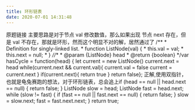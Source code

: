 ```yaml
---
title: 环形链表
date: 2020-07-01 14:31:48
---
```


原题链接 主要思路是对于节点 val 修改数值，那么如果出现 节点 next 存在，但是 val 不存在，那就是环形，然而这个明显不对的解，居然通过了 /** * Definition for singly-linked list. * function ListNode(val) { * this.val = val; * this.next = null; * } *//** * @param {ListNode} head * @return {boolean} */var hasCycle = function(head) { let current = new ListNode() current.next = head while(current.next && current.val){ current.val = false current = current.next } if(current.next){ return true } return false}; 正解,使用双指针，也就是龟兔赛跑的想法，对于环形链表，总会追上if (head == null || head.next == null) { return false; } ListNode slow = head; ListNode fast = head.next; while (slow != fast) { if (fast == null || fast.next == null) { return false; } slow = slow.next; fast = fast.next.next; } return true;
